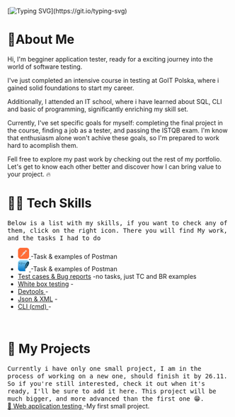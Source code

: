 [![Typing SVG](https://readme-typing-svg.demolab.com?font=Fira+Code&pause=1000&color=F73411&center=true&random=false&width=435&lines=Hello+There+%F0%9F%91%8B;I'm+Patryk+Radomyski;Junior+QA+Engineer!)](https://git.io/typing-svg)

<h1>🔎About Me</h1>
<p>Hi, I'm begginer application tester, ready for a exciting journey into the world of software testing. </p>
<p>I've just completed an intensive course in testing at GoIT Polska, where i gained solid foundations to start my career.</p>
<p>Additionally, I attended an IT school, where i have learned about SQL, CLI and basic of programming, significantly enriching my skill set.</p>
<p>Currently, I've set specific goals for myself: completing the final project in the course, finding a job as a tester, and passing the ISTQB exam. I'm know that enthusiasm alone won't achive these goals, so I'm prepared to work hard to acomplish them.</p>

<p>Fell free to explore my past work by checking out the rest of my portfolio. Let's get to know each other better and discover how I can bring value to your project. 🔥</p>

<h1> 👩‍💻 Tech Skills</h1>
<tt> Below is a list with my skills, if you want to check any of them, click on the right icon. There you will find My work, and the tasks I had to do</tt>

<ul>
  <li><a href="https://github.com/PatrykRA/POSTMAN.git">  <img src="https://github.com/tandpfun/skill-icons/blob/main/icons/Postman.svg" width=25 align="bottom" > </a> -Task & examples of Postman</li>
  <li><a href="https://github.com/PatrykRA/SQL.git">  <img src="https://github.com/tandpfun/skill-icons/blob/main/icons/SQLite.svg" width=25 align="bottom" > </a> -Task & examples of Postman</li>
<li><a href="https://github.com/PatrykRA/TC-BR.git">  Test cases & Bug reports</a> -no tasks, just TC and BR examples </li>
  <li><a href="https://github.com/PatrykRA/White-box.git">  White box testing</a> - </li>
  <li><a href="https://github.com/PatrykRA/Devtools.git">  Devtools </a> - </li>
  <li><a href="https://github.com/PatrykRA/MyFirstProject">  Json & XML</a> - </li>
  <li><a href="https://github.com/PatrykRA/MyFirstProject"> CLI (cmd) </a> - </li>
</ul>
<br>
<h1>🧩 My Projects </h1>
<tt>Currently i have only one small project, I am in the process of working on a new one, should finish it by 26.11. So if you're still interested, check it out when it's ready, I'll be sure to add it here. This project will be much bigger, and more advanced than the first one 😁. </tt>
<br>
<a href="https://github.com/PatrykRA/MyFirstProject"> 🔧 Web application testing </a> -My first small project.
